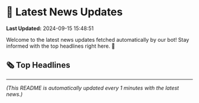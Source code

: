 # 📰 Latest News Updates
**Last Updated:** 2024-09-15 15:48:51

Welcome to the latest news updates fetched automatically by our bot! Stay informed with the top headlines right here. 🚀

## 🗞️ Top Headlines

---
*(This README is automatically updated every 1 minutes with the latest news.)*
